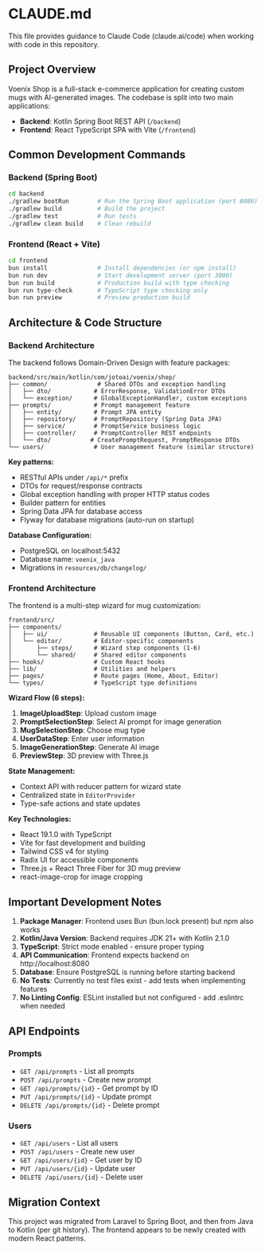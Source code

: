 # CLAUDE.md

This file provides guidance to Claude Code (claude.ai/code) when working with code in this repository.

## Project Overview

Voenix Shop is a full-stack e-commerce application for creating custom mugs with AI-generated images. The codebase is split into two main applications:

- **Backend**: Kotlin Spring Boot REST API (`/backend`)
- **Frontend**: React TypeScript SPA with Vite (`/frontend`)

## Common Development Commands

### Backend (Spring Boot)

```bash
cd backend
./gradlew bootRun        # Run the Spring Boot application (port 8080)
./gradlew build          # Build the project
./gradlew test           # Run tests
./gradlew clean build    # Clean rebuild
```

### Frontend (React + Vite)

```bash
cd frontend
bun install              # Install dependencies (or npm install)
bun run dev              # Start development server (port 3000)
bun run build            # Production build with type checking
bun run type-check       # TypeScript type checking only
bun run preview          # Preview production build
```

## Architecture & Code Structure

### Backend Architecture

The backend follows Domain-Driven Design with feature packages:

```
backend/src/main/kotlin/com/jotoai/voenix/shop/
├── common/              # Shared DTOs and exception handling
│   ├── dto/            # ErrorResponse, ValidationError DTOs
│   └── exception/      # GlobalExceptionHandler, custom exceptions
├── prompts/            # Prompt management feature
│   ├── entity/         # Prompt JPA entity
│   ├── repository/     # PromptRepository (Spring Data JPA)
│   ├── service/        # PromptService business logic
│   ├── controller/     # PromptController REST endpoints
│   └── dto/           # CreatePromptRequest, PromptResponse DTOs
└── users/              # User management feature (similar structure)
```

**Key patterns:**
- RESTful APIs under `/api/*` prefix
- DTOs for request/response contracts
- Global exception handling with proper HTTP status codes
- Builder pattern for entities
- Spring Data JPA for database access
- Flyway for database migrations (auto-run on startup)

**Database Configuration:**
- PostgreSQL on localhost:5432
- Database name: `voenix_java`
- Migrations in `resources/db/changelog/`

### Frontend Architecture

The frontend is a multi-step wizard for mug customization:

```
frontend/src/
├── components/
│   ├── ui/             # Reusable UI components (Button, Card, etc.)
│   └── editor/         # Editor-specific components
│       ├── steps/      # Wizard step components (1-6)
│       └── shared/     # Shared editor components
├── hooks/              # Custom React hooks
├── lib/                # Utilities and helpers
├── pages/              # Route pages (Home, About, Editor)
└── types/              # TypeScript type definitions
```

**Wizard Flow (6 steps):**
1. **ImageUploadStep**: Upload custom image
2. **PromptSelectionStep**: Select AI prompt for image generation
3. **MugSelectionStep**: Choose mug type
4. **UserDataStep**: Enter user information
5. **ImageGenerationStep**: Generate AI image
6. **PreviewStep**: 3D preview with Three.js

**State Management:**
- Context API with reducer pattern for wizard state
- Centralized state in `EditorProvider`
- Type-safe actions and state updates

**Key Technologies:**
- React 19.1.0 with TypeScript
- Vite for fast development and building
- Tailwind CSS v4 for styling
- Radix UI for accessible components
- Three.js + React Three Fiber for 3D mug preview
- react-image-crop for image cropping

## Important Development Notes

1. **Package Manager**: Frontend uses Bun (bun.lock present) but npm also works
2. **Kotlin/Java Version**: Backend requires JDK 21+ with Kotlin 2.1.0
3. **TypeScript**: Strict mode enabled - ensure proper typing
4. **API Communication**: Frontend expects backend on http://localhost:8080
5. **Database**: Ensure PostgreSQL is running before starting backend
6. **No Tests**: Currently no test files exist - add tests when implementing features
7. **No Linting Config**: ESLint installed but not configured - add .eslintrc when needed

## API Endpoints

### Prompts
- `GET /api/prompts` - List all prompts
- `POST /api/prompts` - Create new prompt
- `GET /api/prompts/{id}` - Get prompt by ID
- `PUT /api/prompts/{id}` - Update prompt
- `DELETE /api/prompts/{id}` - Delete prompt

### Users
- `GET /api/users` - List all users
- `POST /api/users` - Create new user
- `GET /api/users/{id}` - Get user by ID
- `PUT /api/users/{id}` - Update user
- `DELETE /api/users/{id}` - Delete user

## Migration Context

This project was migrated from Laravel to Spring Boot, and then from Java to Kotlin (per git history). The frontend appears to be newly created with modern React patterns.